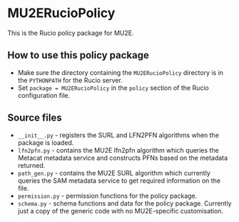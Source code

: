 # MU2ERucioPolicy
This is the Rucio policy package for MU2E.

## How to use this policy package
* Make sure the directory containing the `MU2ERucioPolicy` directory is in the `PYTHONPATH` for the Rucio server.
* Set `package = MU2ERucioPolicy` in the `policy` section of the Rucio configuration file.

## Source files
* `__init__.py` - registers the SURL and LFN2PFN algorithms when the package is loaded.
* `lfn2pfn.py` - contains the MU2E lfn2pfn algorithm which queries the Metacat metadata service and constructs PFNs based on the metadata returned.
* `path_gen.py` - contains the MU2E SURL algorithm which currently queries the SAM metadata service to get required information on the file.
* `permission.py` - permission functions for the policy package.
* `schema.py` - schema functions and data for the policy package. Currently just a copy of the generic code with no MU2E-specific customisation.
